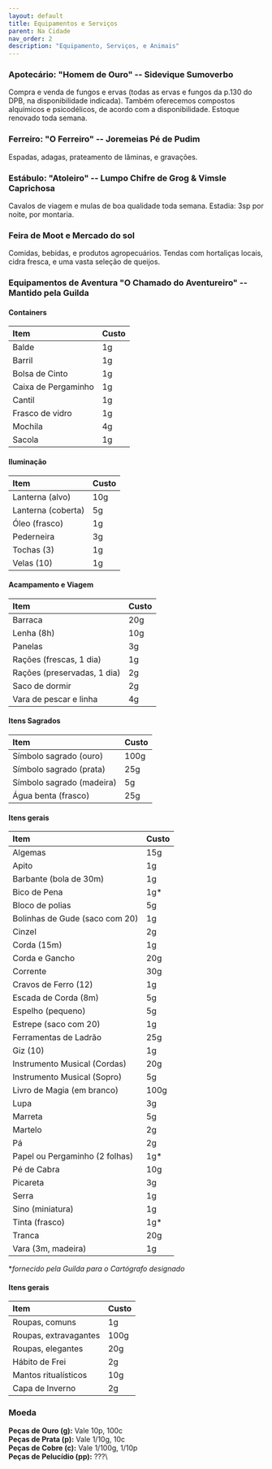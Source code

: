 ```yaml
---
layout: default
title: Equipamentos e Serviços
parent: Na Cidade
nav_order: 2
description: "Equipamento, Serviços, e Animais"
---
```


### Apotecário: "Homem de Ouro" -- Sidevique Sumoverbo

Compra e venda de fungos e ervas (todas as ervas e fungos da p.130 do DPB, na disponibilidade indicada). Também oferecemos compostos alquímicos e psicodélicos, de acordo com a disponibilidade. Estoque renovado toda semana.

### Ferreiro: "O Ferreiro" -- Joremeias Pé de Pudim

Espadas, adagas, prateamento de lâminas, e gravações.

### Estábulo: "Atoleiro" -- Lumpo Chifre de Grog & Vimsle Caprichosa

Cavalos de viagem e mulas de boa qualidade toda semana. Estadia: 3sp por noite, por montaria.

### Feira de Moot e Mercado do sol

Comidas, bebidas, e produtos agropecuários. Tendas com hortaliças locais, cidra fresca, e uma vasta seleção de queijos.

### Equipamentos de Aventura "O Chamado do Aventureiro" -- Mantido pela Guilda

#### Containers

| Item | Custo | 
| :--- | :--- |
| Balde | 1g |
| Barril | 1g |
| Bolsa de Cinto | 1g |
| Caixa de Pergaminho | 1g |
| Cantil | 1g |
| Frasco de vidro | 1g |
| Mochila | 4g |
| Sacola | 1g |

#### Iluminação

| Item | Custo | 
| :--- | :--- |
| Lanterna (alvo) | 10g |
| Lanterna (coberta) | 5g |
| Óleo (frasco) | 1g |
| Pederneira | 3g |
| Tochas (3) | 1g |
| Velas (10) | 1g |

#### Acampamento e Viagem

| Item | Custo | 
| :--- | :--- |
| Barraca | 20g |
| Lenha (8h) | 10g |
| Panelas | 3g |
| Rações (frescas, 1 dia) | 1g |
| Rações (preservadas, 1 dia) | 2g |
| Saco de dormir | 2g |
| Vara de pescar e linha | 4g |

#### Itens Sagrados

| Item | Custo | 
| :--- | :--- |
| Símbolo sagrado (ouro) | 100g |
| Símbolo sagrado (prata) | 25g |
| Símbolo sagrado (madeira) | 5g |
| Água benta (frasco) | 25g |

#### Itens gerais

| Item | Custo | 
| :--- | :--- |
| Algemas | 15g |
| Apito | 1g |
| Barbante (bola de 30m) | 1g |
| Bico de Pena | 1g* |
| Bloco de polias | 5g |
| Bolinhas de Gude (saco com 20) | 1g |
| Cinzel | 2g |
| Corda (15m) | 1g |
| Corda e Gancho | 20g |
| Corrente | 30g |
| Cravos de Ferro (12) | 1g |
| Escada de Corda (8m) | 5g |
| Espelho (pequeno) | 5g |
| Estrepe (saco com 20) | 1g |
| Ferramentas de Ladrão | 25g |
| Giz (10) | 1g |
| Instrumento Musical (Cordas) | 20g |
| Instrumento Musical (Sopro) | 5g |
| Livro de Magia (em branco) | 100g |
| Lupa | 3g |
| Marreta | 5g |
| Martelo | 2g |
| Pá | 2g |
| Papel ou Pergaminho (2 folhas) | 1g*| 
| Pé de Cabra | 10g |
| Picareta | 3g |
| Serra | 1g |
| Sino (miniatura) | 1g |
| Tinta (frasco) | 1g* |
| Tranca | 20g |
| Vara (3m, madeira) | 1g |

**fornecido pela Guilda para o Cartógrafo designado*

#### Itens gerais

| Item | Custo | 
| :--- | :--- |
| Roupas, comuns | 1g |
| Roupas, extravagantes | 100g |
| Roupas, elegantes | 20g |
| Hábito de Frei | 2g |
| Mantos ritualísticos | 10g |
| Capa de Inverno | 2g |

### Moeda

**Peças de Ouro (g):** Vale 10p, 100c\
**Peças de Prata (p):** Vale 1/10g, 10c\
**Peças de Cobre (c):** Vale 1/100g, 1/10p\
**Peças de Pelucídio (pp):** ???\

